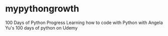 # mypythongrowth
100 Days of Python Progress
Learning how to code with Python with Angela Yu's 100 days of python on Udemy
